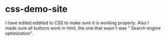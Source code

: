 # css-demo-site

I have edited eddited to CSS to make sure it is working properly. Also I made sure all buttons work in html, the one that wasn't was " Search engine optimization".
